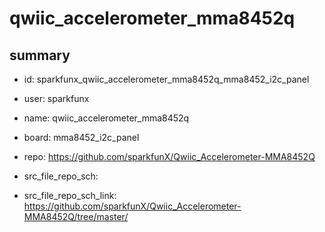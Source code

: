 # qwiic_accelerometer_mma8452q
 
## summary 
* id: sparkfunx_qwiic_accelerometer_mma8452q_mma8452_i2c_panel
* user: sparkfunx
* name: qwiic_accelerometer_mma8452q
* board: mma8452_i2c_panel
* repo: https://github.com/sparkfunX/Qwiic_Accelerometer-MMA8452Q



* src_file_repo_sch: 
* src_file_repo_sch_link: https://github.com/sparkfunX/Qwiic_Accelerometer-MMA8452Q/tree/master/




